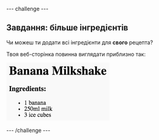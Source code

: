 \--- challenge \---

## Завдання: більше інгредієнтів

Чи можеш ти додати всі інгредієнти для **свого** рецепта?

Твоя веб-сторінка повинна виглядати приблизно так:

![скріншот](images/recipe-more-ingredients.png)

\--- /challenge \---